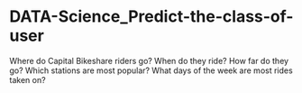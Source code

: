 # DATA-Science_Predict-the-class-of-user
Where do Capital Bikeshare riders go? When do they ride? How far do they go? Which stations are most popular? What days of the week are most rides taken on?
